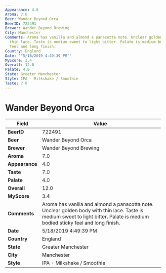 ```yaml
---
Appearance: 4.0
Aroma: 7.0
Beer: Wander Beyond Orca
BeerID: 722491
Brewer: Wander Beyond Brewing
City: Manchester
Comments: Aroma has vanilla and almond a panacotta note. Unclear golden body with
  thin lace. Taste is medium sweet to light bitter. Palate is medium bodied sticky
  feel and long finish.
Country: England
Date: '"5/18/2019 4:49:39 PM"'
MyScore: 3.4
Overall: 12.0
Palate: 4.0
State: Greater Manchester
Style: IPA - Milkshake / Smoothie
Taste: 7.0
---
```


# Wander Beyond Orca

| Field         | Value |
|---------------|-------|
| **BeerID** | 722491 |
| **Beer** | Wander Beyond Orca |
| **Brewer** | Wander Beyond Brewing |
| **Aroma** | 7.0 |
| **Appearance** | 4.0 |
| **Taste** | 7.0 |
| **Palate** | 4.0 |
| **Overall** | 12.0 |
| **MyScore** | 3.4 |
| **Comments** | Aroma has vanilla and almond a panacotta note. Unclear golden body with thin lace. Taste is medium sweet to light bitter. Palate is medium bodied sticky feel and long finish. |
| **Date** | 5/18/2019 4:49:39 PM |
| **Country** | England |
| **State** | Greater Manchester |
| **City** | Manchester |
| **Style** | IPA - Milkshake / Smoothie |
